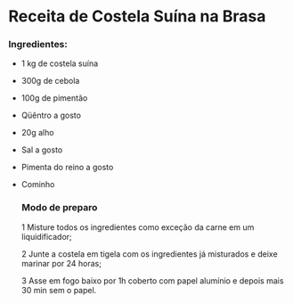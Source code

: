 # Receita de Costela Suína na Brasa

### 	Ingredientes:

- 1 kg de costela suína

- 300g de cebola

- 100g de pimentão

- Qüêntro a gosto

- 20g alho

- Sal a gosto 

- Pimenta do reino a gosto

- Cominho

  ### Modo de preparo

  1 Misture todos os ingredientes como exceção da carne em um liquidificador;

  2 Junte a costela em tigela com os ingredientes já misturados e deixe marinar por 24 horas;

  3 Asse em fogo baixo por 1h coberto com papel alumínio e depois mais 30 min sem o papel. 

   

  